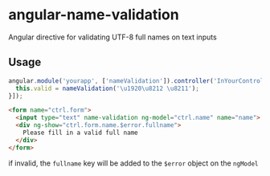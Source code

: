 angular-name-validation
=======================

Angular directive for validating UTF-8 full names on text inputs

## Usage

```js
angular.module('yourapp', ['nameValidation']).controller('InYourController', ['nameValidation', function(nameValidation){
  this.valid = nameValidation('\u1920\u8212 \u8211');
}]);
```

```html
<form name="ctrl.form">
  <input type="text" name-validation ng-model="ctrl.name" name="name">
  <div ng-show="ctrl.form.name.$error.fullname">
    Please fill in a valid full name
  </div>
</form>
```


if invalid, the `fullname` key will be added to the `$error` object on the `ngModel`
